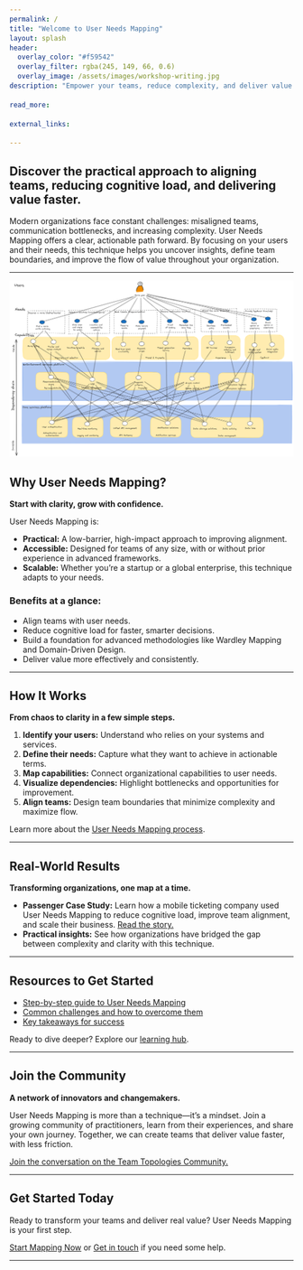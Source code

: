 ```yaml
---
permalink: /
title: "Welcome to User Needs Mapping"
layout: splash
header: 
  overlay_color: "#f59542"
  overlay_filter: rgba(245, 149, 66, 0.6)
  overlay_image: /assets/images/workshop-writing.jpg
description: "Empower your teams, reduce complexity, and deliver value with User Needs Mapping. Start your journey today."

read_more:

external_links:

---
```

## Discover the practical approach to aligning teams, reducing cognitive load, and delivering value faster.

Modern organizations face constant challenges: misaligned teams, communication bottlenecks, and increasing complexity. User Needs Mapping offers a clear, actionable path forward. By focusing on your users and their needs, this technique helps you uncover insights, define team boundaries, and improve the flow of value throughout your organization.

---

![Example of a user needs map drawn with Excalidraw](/assets/images/Movie-goer-full-user-needs-map.png)

## Why User Needs Mapping?

**Start with clarity, grow with confidence.**

User Needs Mapping is:
- **Practical:** A low-barrier, high-impact approach to improving alignment.
- **Accessible:** Designed for teams of any size, with or without prior experience in advanced frameworks.
- **Scalable:** Whether you’re a startup or a global enterprise, this technique adapts to your needs.

### Benefits at a glance:
- Align teams with user needs.
- Reduce cognitive load for faster, smarter decisions.
- Build a foundation for advanced methodologies like Wardley Mapping and Domain-Driven Design.
- Deliver value more effectively and consistently.

---

## How It Works

**From chaos to clarity in a few simple steps.**

1. **Identify your users:** Understand who relies on your systems and services.
2. **Define their needs:** Capture what they want to achieve in actionable terms.
3. **Map capabilities:** Connect organizational capabilities to user needs.
4. **Visualize dependencies:** Highlight bottlenecks and opportunities for improvement.
5. **Align teams:** Design team boundaries that minimize complexity and maximize flow.

Learn more about the [User Needs Mapping process](/articles/2025-01-02-unm03-step-by-step-user-needs-mapping/).

---

## Real-World Results

**Transforming organizations, one map at a time.**

- **Passenger Case Study:** Learn how a mobile ticketing company used User Needs Mapping to reduce cognitive load, improve team alignment, and scale their business. [Read the story.](/articles/2025-01-02-unm04-case-study-passenger/)
- **Practical insights:** See how organizations have bridged the gap between complexity and clarity with this technique.

---

## Resources to Get Started

- [Step-by-step guide to User Needs Mapping](/articles/2025-01-02-unm03-step-by-step-user-needs-mapping/)
- [Common challenges and how to overcome them](/articles/2025-01-02-unm05-overcoming-challenges-user-needs-mapping/)
- [Key takeaways for success](/articles/2025-01-02-unm07-key-takeaways-user-needs-mapping/)

Ready to dive deeper? Explore our [learning hub](/resources).

---

## Join the Community

**A network of innovators and changemakers.**

User Needs Mapping is more than a technique—it’s a mindset. Join a growing community of practitioners, learn from their experiences, and share your own journey. Together, we can create teams that deliver value faster, with less friction.

[Join the conversation on the Team Topologies Community.](https://community.teamtopologies.com/)

---

## Get Started Today

Ready to transform your teams and deliver real value? User Needs Mapping is your first step.

[Start Mapping Now](/quick-start-guide) or [Get in touch](/contact) if you need some help.

---
